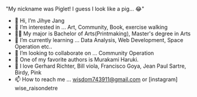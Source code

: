 

"My nickname was Piglet! I guess I look like a pig... 😂"


- 👋 Hi, I’m Jihye Jang
- 👀 I’m interested in ... Art, Community, Book, exercise walking 
- 🙋‍♀️ My major is Bachelor of Arts(Printmaking), Master's degree in Arts
- 🌱 I’m currently learning ... Data Analysis, Web Development, Space Operation etc..
- 💞️ I’m looking to collaborate on ... Community Operation 
- 📖 One of my favorite authors is Murakami Haruki. 
- 💝 I love Gerhard Richter, Bill viola, Francisco Goya, Jean Paul Sartre, Birdy, Pink
- 📫 How to reach me ... wisdom743911@gmail.com or [instagram] wise_raisondetre 



<!---
wisdom743911/wisdom743911 is a ✨ special ✨ repository because its `README.md` (this file) appears on your GitHub profile.
You can click the Preview link to take a look at your changes.
--->
